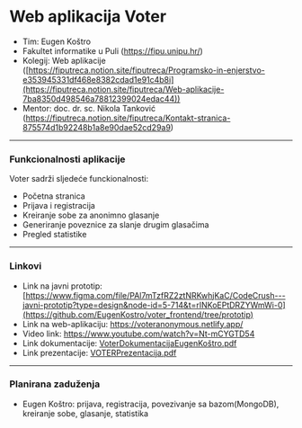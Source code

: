 # Web aplikacija Voter
- Tim: Eugen Koštro
- Fakultet informatike u Puli (https://fipu.unipu.hr/)
- Kolegij: Web aplikacije ([https://fiputreca.notion.site/fiputreca/Programsko-in-enjerstvo-e353945331df468e8382cdad1e91c4b8i](https://fiputreca.notion.site/fiputreca/Web-aplikacije-7ba8350d498546a78812399024edac44))
- Mentor: doc. dr. sc. Nikola Tanković (https://fiputreca.notion.site/fiputreca/Kontakt-stranica-875574d1b92248b1a8e90dae52cd29a9)
---
### Funkcionalnosti aplikacije
Voter sadrži sljedeće funckionalnosti: 
- Početna stranica
- Prijava i registracija
- Kreiranje sobe za anonimno glasanje
- Generiranje poveznice za slanje drugim glasačima
- Pregled statistike
---
### Linkovi
- Link na javni prototip: [https://www.figma.com/file/PAl7mTzfRZ2ztNRKwhjKaC/CodeCrush---javni-prototip?type=design&node-id=5-714&t=rINKoEPtDRZYWmWi-0](https://github.com/EugenKostro/voter_frontend/tree/prototip)
- Link na web-aplikaciju: https://voteranonymous.netlify.app/
- Video link: https://www.youtube.com/watch?v=Nt-mCYGTD54
- Link dokumentacije: [VoterDokumentacijaEugenKoštro.pdf](https://github.com/EugenKostro/voter_frontend/files/14248694/VoterDokumentacijaEugenKostro.pdf)
- Link prezentacije: [VOTERPrezentacija.pdf](https://github.com/EugenKostro/voter_frontend/files/14240529/VOTERPrezentacija.pdf)

---
### Planirana zaduženja
- Eugen Koštro: prijava, registracija, povezivanje sa bazom(MongoDB), kreiranje sobe, glasanje, statistika
 
